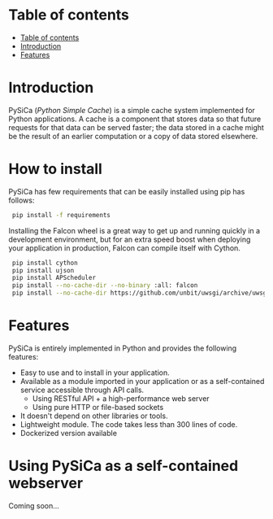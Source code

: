 # Table of contents
<!--ts-->
   * [Table of contents](#table-of-contents)
   * [Introduction](#introduction)
   * [Features](#features)

<!--te-->

# Introduction
PySiCa (_Python Simple Cache_) is a simple cache system implemented for Python applications.
A cache is a component that stores data so that future requests for that data can be served faster; the data stored in a cache might be the result of an earlier computation or a copy of data stored elsewhere.

# How to install
PySiCa has few requirements that can be easily installed using pip has follows:
```bash
 pip install -f requirements
```

Installing the Falcon wheel is a great way to get up and running quickly in a development environment, but for an extra speed boost when deploying your application in production, Falcon can compile itself with Cython.
```bash
 pip install cython
 pip install ujson
 pip install APScheduler
 pip install --no-cache-dir --no-binary :all: falcon
 pip install --no-cache-dir https://github.com/unbit/uwsgi/archive/uwsgi-2.0.zip#egg=uwsgi
```

# Features
PySiCa is entirely implemented in Python and provides the following features:
- Easy to use and to install in your application.
- Available as a module imported in your application or as a self-contained service accessible through API calls.
  - Using RESTful API + a high-performance web server
  - Using pure HTTP or file-based sockets     
- It doesn't depend on other libraries or tools.
- Lightweight module. The code takes less than 300 lines of code.
- Dockerized version available

# Using PySiCa as a self-contained webserver
Coming soon...
